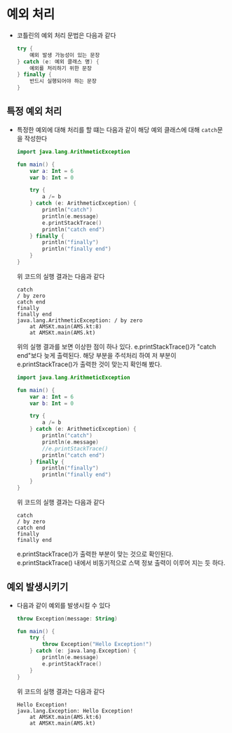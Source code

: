 # 예외 처리

* 코틀린의 예외 처리 문법은 다음과 같다

    ```Kotlin
    try {
        예외 발생 가능성이 있는 문장
    } catch (e: 예외 클래스 명) {
        예외를 처리하기 위한 문장
    } finally {
        반드시 실행되어야 하는 문장
    }
    ```

## 특정 예외 처리

* 특정한 예외에 대해 처리를 할 떄는 다음과 같이 해당 예외 클래스에 대해 ```catch```문을 작성한다

    ```Kotlin
    import java.lang.ArithmeticException

    fun main() {
        var a: Int = 6
        var b: Int = 0

        try {
            a /= b
        } catch (e: ArithmeticException) {
            println("catch")
            println(e.message)
            e.printStackTrace()
            println("catch end")
        } finally {
            println("finally")
            println("finally end")
        }
    }
    ```

    위 코드의 실행 결과는 다음과 같다

    ```
    catch
    / by zero
    catch end
    finally
    finally end
    java.lang.ArithmeticException: / by zero
        at AMSKt.main(AMS.kt:8)
        at AMSKt.main(AMS.kt)
    ```

    위의 실행 결과를 보면 이상한 점이 하나 있다. e.printStackTrace()가 "catch end"보다 늦게 출력된다. 해당 부분을 주석처리 하여 저 부분이 e.printStackTrace()가 출력한 것이 맞는지 확인해 봤다.

    ```Kotlin
    import java.lang.ArithmeticException

    fun main() {
        var a: Int = 6
        var b: Int = 0

        try {
            a /= b
        } catch (e: ArithmeticException) {
            println("catch")
            println(e.message)
            //e.printStackTrace()
            println("catch end")
        } finally {
            println("finally")
            println("finally end")
        }
    }
    ```

    위 코드의 실행 결과는 다음과 같다

    ```
    catch
    / by zero
    catch end
    finally
    finally end
    ```

    e.printStackTrace()가 출력한 부분이 맞는 것으로 확인된다. e.printStackTrace() 내에서 비동기적으로 스택 정보 출력이 이루어 지는 듯 하다.

## 예외 발생시키기

* 다음과 같이 예외를 발생시킬 수 있다

    ```Kotlin
    throw Exception(message: String)
    ```

    ```Kotlin
    fun main() {
        try {
            throw Exception("Hello Exception!")
        } catch (e: java.lang.Exception) {
            println(e.message)
            e.printStackTrace()
        }
    }
    ```

    위 코드의 실행 결과는 다음과 같다

    ```
    Hello Exception!
    java.lang.Exception: Hello Exception!
        at AMSKt.main(AMS.kt:6)
        at AMSKt.main(AMS.kt)
    ```
